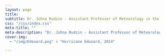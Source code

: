 ```yaml
---
layout: page
title: 
subtitle: Dr. Johna Rudzin - Assistant Professor of Meteorology in the Department of Geosciences at Mississippi State University
css: "/css/index.css"
meta-title: ""
meta-description: "Dr. Johna Rudzin - Assistant Professor of Meteorology in the Department of Geosciences at Mississippi State University"
cover-img:
  - "/img/Edouard.png" : "Hurricane Eduoard, 2014"

---
```

